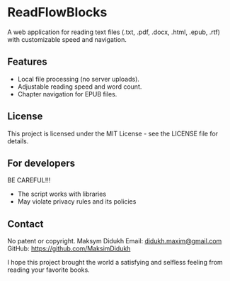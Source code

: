 # ReadFlowBlocks
A web application for reading text files (.txt, .pdf, .docx, .html, .epub, .rtf) with customizable speed and navigation.

## Features
- Local file processing (no server uploads).
- Adjustable reading speed and word count.
- Chapter navigation for EPUB files.

## License
This project is licensed under the MIT License - see the LICENSE file for details.


## For developers 
BE CAREFUL!!! 
- The script works with libraries
- May violate privacy rules and its policies

## Contact
No patent or copyright.
Maksym Didukh
Email: didukh.maxim@gmail.com
GitHub: https://github.com/MaksimDidukh

I hope this project brought the world a satisfying and selfless feeling from reading your favorite books.
